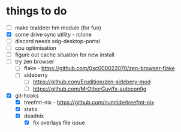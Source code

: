 # things to do

- [ ] make tealdeer hm module (for fun)
- [x] some drive sync utility - rclone
- [ ] discord needs xdg-desktop-portal
- [ ] cpu optimisation
- [ ] figure out cache situation for new install
- [ ] try zen browser
    - [ ] flake - https://github.com/0xc000022070/zen-browser-flake
    - [ ] sideberry
        - [ ] https://github.com/Erudition/zen-sidebery-mod
        - [ ] https://github.com/MrOtherGuy/fx-autoconfig
- [x] git-hooks
    - [x] treefmt-nix - https://github.com/numtide/treefmt-nix
    - [x] statix
    - [x] deadnix
        - [x] fix overlays file issue
